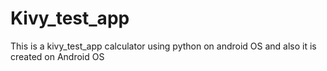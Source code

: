 # Kivy_test_app
This is a kivy_test_app calculator using python on android OS and also it is created on Android OS
